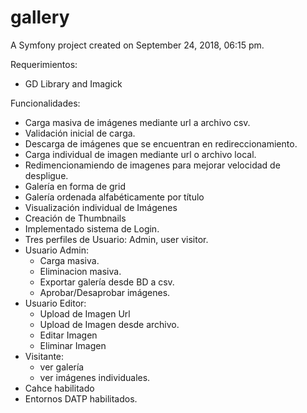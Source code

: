 gallery
=======

A Symfony project created on September 24, 2018, 06:15 pm.

Requerimientos:
* GD Library and Imagick

Funcionalidades:
* Carga masiva de imágenes mediante url a archivo csv.
* Validación inicial de carga.
* Descarga de imágenes que se encuentran en redireccionamiento.
* Carga individual de imagen mediante url o archivo local.
* Redimencionamiendo de imagenes para mejorar velocidad de despligue.
* Galería en forma de grid
* Galería ordenada alfabéticamente por título
* Visualización individual de Imágenes
* Creación de Thumbnails
* Implementado sistema de Login.
* Tres perfiles de Usuario: Admin, user visitor.
* Usuario Admin:
	* Carga masiva.
	* Eliminacion masiva.
	* Exportar galería desde BD a csv.
	* Aprobar/Desaprobar imágenes.
* Usuario Editor:
	* Upload de Imagen Url
	* Upload de Imagen desde archivo.
	* Editar Imagen
	* Eliminar Imagen
* Visitante:
	* ver galería
	* ver imágenes individuales.
* Cahce habilitado
* Entornos DATP habilitados.
